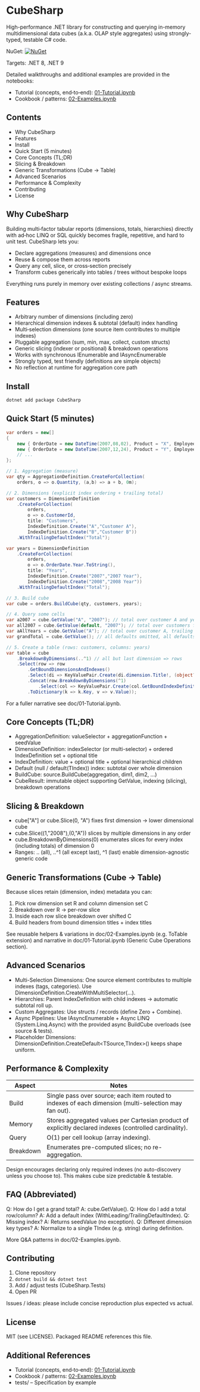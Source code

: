 ﻿# CubeSharp

High-performance .NET library for constructing and querying in-memory multidimensional data cubes (a.k.a. OLAP style aggregates) using strongly-typed, testable C# code.

NuGet: [![NuGet](https://img.shields.io/nuget/v/CubeSharp.svg)](https://www.nuget.org/packages/CubeSharp)

Targets: .NET 8, .NET 9

Detailed walkthroughs and additional examples are provided in the notebooks:

- Tutorial (concepts, end‑to‑end): [01-Tutorial.ipynb](doc/01-Tutorial.ipynb)
- Cookbook / patterns: [02-Examples.ipynb](doc/02-Examples.ipynb)

## Contents

- Why CubeSharp
- Features
- Install
- Quick Start (5 minutes)
- Core Concepts (TL;DR)
- Slicing & Breakdown
- Generic Transformations (Cube -> Table)
- Advanced Scenarios
- Performance & Complexity
- Contributing
- License

## Why CubeSharp

Building multi‑factor tabular reports (dimensions, totals, hierarchies) directly with ad‑hoc LINQ or SQL quickly becomes fragile, repetitive, and hard to unit test. CubeSharp lets you:

- Declare aggregations (measures) and dimensions once
- Reuse & compose them across reports
- Query any cell, slice, or cross‑section precisely
- Transform cubes generically into tables / trees without bespoke loops

Everything runs purely in memory over existing collections / async streams.

## Features

- Arbitrary number of dimensions (including zero)
- Hierarchical dimension indexes & subtotal (default) index handling
- Multi‑selection dimensions (one source item contributes to multiple indexes)
- Pluggable aggregation (sum, min, max, collect, custom structs)
- Generic slicing (indexer or positional) & breakdown operations
- Works with synchronous IEnumerable<T> and IAsyncEnumerable<T>
- Strongly typed, test friendly (definitions are simple objects)
- No reflection at runtime for aggregation core path

## Install

```powershell
dotnet add package CubeSharp
```

## Quick Start (5 minutes)

```csharp
var orders = new[]
{
    new { OrderDate = new DateTime(2007,08,02), Product = "X", EmployeeId = 3, CustomerId = "A", Quantity = 10m },
    new { OrderDate = new DateTime(2007,12,24), Product = "Y", EmployeeId = 4, CustomerId = "B", Quantity = 12m },
    // ...
};

// 1. Aggregation (measure)
var qty = AggregationDefinition.CreateForCollection(
    orders, o => o.Quantity, (a,b) => a + b, 0m);

// 2. Dimensions (explicit index ordering + trailing total)
var customers = DimensionDefinition
    .CreateForCollection(
        orders,
        o => o.CustomerId,
        title: "Customers",
        IndexDefinition.Create("A","Customer A"),
        IndexDefinition.Create("B","Customer B"))
    .WithTrailingDefaultIndex("Total");

var years = DimensionDefinition
    .CreateForCollection(
        orders,
        o => o.OrderDate.Year.ToString(),
        title: "Years",
        IndexDefinition.Create("2007","2007 Year"),
        IndexDefinition.Create("2008","2008 Year"))
    .WithTrailingDefaultIndex("Total");

// 3. Build cube
var cube = orders.BuildCube(qty, customers, years);

// 4. Query some cells
var a2007 = cube.GetValue("A", "2007"); // total over customer A and year 2007
var all2007 = cube.GetValue(default, "2007"); // total over customers for 2007
var aAllYears = cube.GetValue("A"); // total over customer A, trailing defaults omitted
var grandTotal = cube.GetValue(); // all defaults omitted, all defaults omitted

// 5. Create a table (rows: customers, columns: years)
var table = cube
    .BreakdownByDimensions(..^1) // all but last dimension => rows
    .Select(row => row
        .GetBoundDimensionsAndIndexes()
        .Select(di => KeyValuePair.Create(di.dimension.Title!, (object?)di.dimension[di.index].Title))
        .Concat(row.BreakdownByDimensions(^1)
            .Select(col => KeyValuePair.Create(col.GetBoundIndexDefinition(^1).Title!, (object?)col.GetValue())))
        .ToDictionary(k => k.Key, v => v.Value));
```

For a fuller narrative see doc/01-Tutorial.ipynb.

## Core Concepts (TL;DR)

- AggregationDefinition: valueSelector + aggregationFunction + seedValue
- DimensionDefinition: indexSelector (or multi-selector) + ordered IndexDefinition set + optional title
- IndexDefinition: value + optional title + optional hierarchical children
- Default (null / default(TIndex)) index: subtotal over whole dimension
- BuildCube: source.BuildCube(aggregation, dim1, dim2, ...)
- CubeResult: immutable object supporting GetValue, indexing (slicing), breakdown operations

## Slicing & Breakdown

- cube["A"] or cube.Slice(0, "A") fixes first dimension -> lower dimensional cube
- cube.Slice((1,"2008"),(0,"A")) slices by multiple dimensions in any order
- cube.BreakdownByDimensions(0) enumerates slices for every index (including totals) of dimension 0
- Ranges: .. (all), ..^1 (all except last), ^1 (last) enable dimension-agnostic generic code

## Generic Transformations (Cube -> Table)

Because slices retain (dimension, index) metadata you can:

1. Pick row dimension set R and column dimension set C
2. Breakdown over R -> per-row slice
3. Inside each row slice breakdown over shifted C
4. Build headers from bound dimension titles + index titles

See reusable helpers & variations in doc/02-Examples.ipynb (e.g. ToTable extension) and narrative in doc/01-Tutorial.ipynb (Generic Cube Operations section).

## Advanced Scenarios

- Multi-Selection Dimensions: One source element contributes to multiple indexes (tags, categories). Use DimensionDefinition.CreateWithMultiSelector(...).
- Hierarchies: Parent IndexDefinition with child indexes -> automatic subtotal roll up.
- Custom Aggregates: Use structs / records (define Zero + Combine).
- Async Pipelines: Use IAsyncEnumerable<T> + Async LINQ (System.Linq.Async) with the provided async BuildCube overloads (see source & tests).
- Placeholder Dimensions: DimensionDefinition.CreateDefault<TSource,TIndex>() keeps shape uniform.

## Performance & Complexity

| Aspect | Notes |
|--------|-------|
| Build | Single pass over source; each item routed to indexes of each dimension (multi-selection may fan out). |
| Memory | Stores aggregated values per Cartesian product of explicitly declared indexes (controlled cardinality). |
| Query | O(1) per cell lookup (array indexing). |
| Breakdown | Enumerates pre-computed slices; no re-aggregation. |

Design encourages declaring only required indexes (no auto-discovery unless you choose to). This makes cube size predictable & testable.

## FAQ (Abbreviated)

Q: How do I get a grand total?  A: cube.GetValue().
Q: How do I add a total row/column?  A: Add a default index (WithLeading/TrailingDefaultIndex).
Q: Missing index?  A: Returns seedValue (no exception).
Q: Different dimension key types?  A: Normalize to a single TIndex (e.g. string) during definition.

More Q&A patterns in doc/02-Examples.ipynb.

## Contributing

1. Clone repository
2. `dotnet build && dotnet test`
3. Add / adjust tests (CubeSharp.Tests)
4. Open PR

Issues / ideas: please include concise reproduction plus expected vs actual.

## License

MIT (see LICENSE). Packaged README references this file.

## Additional References

- Tutorial (concepts, end‑to‑end): [01-Tutorial.ipynb](doc/01-Tutorial.ipynb)
- Cookbook / patterns: [02-Examples.ipynb](doc/02-Examples.ipynb)
- tests/ – Specification by example
